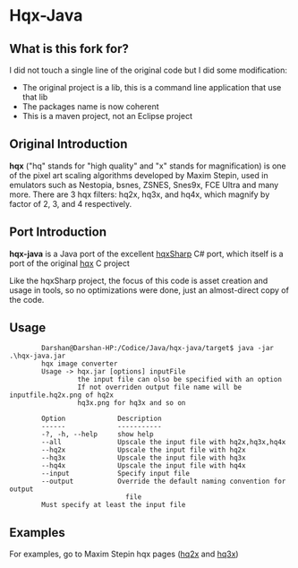 # Hqx-Java 

## What is this fork for?

I did not touch a single line of the original code but I did some modification:

-	The original project is a lib, this is a command line application that use that lib 
-	The packages name is now coherent 
-	This is a maven project, not an Eclipse project 

## Original Introduction
__hqx__ ("hq" stands for "high quality" and "x" stands for magnification) is one of the pixel art scaling algorithms developed by Maxim Stepin, used in emulators such as Nestopia, bsnes, ZSNES, Snes9x, FCE Ultra and many more. There are 3 hqx filters: hq2x, hq3x, and hq4x, which magnify by factor of 2, 3, and 4 respectively.

## Port Introduction
__hqx-java__ is a Java port of the excellent [hqxSharp](http://code.google.com/p/hqx-sharp) C# port, which itself is a port of the original [hqx](http://code.google.com/p/hqx) C project

Like the hqxSharp project, the focus of this code is asset creation and usage in tools, so no optimizations were done, just an almost-direct copy of the code.

## Usage

			Darshan@Darshan-HP:/Codice/Java/hqx-java/target$ java -jar .\hqx-java.jar
			hqx image converter
			Usage -> hqx.jar [options] inputFile
					 the input file can olso be specified with an option
					 If not overriden output file name will be inputfile.hq2x.png of hq2x
					 hq3x.png for hq3x and so on

			Option             Description
			------             -----------
			-?, -h, --help     show help
			--all              Upscale the input file with hq2x,hq3x,hq4x
			--hq2x             Upscale the input file with hq2x
			--hq3x             Upscale the input file with hq3x
			--hq4x             Upscale the input file with hq4x
			--input            Specify input file
			--output           Override the default naming convention for output
								 file
			Must specify at least the input file

## Examples
For examples, go to Maxim Stepin hqx pages ([hq2x](http://www.hiend3d.com/hq2x.html) and [hq3x](http://www.hiend3d.com/hq3x.html))